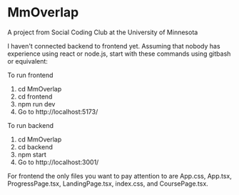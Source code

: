 # MmOverlap
 A project from Social Coding Club at the University of Minnesota

I haven't connected backend to frontend yet. 
Assuming that nobody has experience using react or node.js, start with these commands 
using gitbash or equivalent:

To run frontend
1. cd MmOverlap
2. cd frontend
3. npm run dev
3. Go to http://localhost:5173/

To run backend
1. cd MmOverlap
2. cd backend
3. npm start
3. Go to http://localhost:3001/


For frontend the only files you want to pay attention to are App.css, App.tsx, ProgressPage.tsx, LandingPage.tsx, index.css, and CoursePage.tsx.
